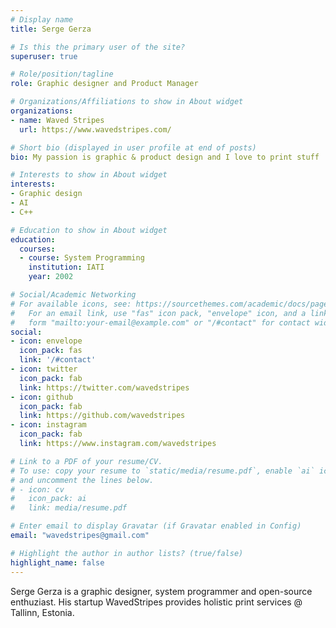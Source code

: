 ```yaml
---
# Display name
title: Serge Gerza

# Is this the primary user of the site?
superuser: true

# Role/position/tagline
role: Graphic designer and Product Manager

# Organizations/Affiliations to show in About widget
organizations:
- name: Waved Stripes
  url: https://www.wavedstripes.com/

# Short bio (displayed in user profile at end of posts)
bio: My passion is graphic & product design and I love to print stuff

# Interests to show in About widget
interests:
- Graphic design
- AI
- C++

# Education to show in About widget
education:
  courses:
  - course: System Programming
    institution: IATI
    year: 2002

# Social/Academic Networking
# For available icons, see: https://sourcethemes.com/academic/docs/page-builder/#icons
#   For an email link, use "fas" icon pack, "envelope" icon, and a link in the
#   form "mailto:your-email@example.com" or "/#contact" for contact widget.
social:
- icon: envelope
  icon_pack: fas
  link: '/#contact'
- icon: twitter
  icon_pack: fab
  link: https://twitter.com/wavedstripes
- icon: github
  icon_pack: fab
  link: https://github.com/wavedstripes
- icon: instagram
  icon_pack: fab
  link: https://www.instagram.com/wavedstripes

# Link to a PDF of your resume/CV.
# To use: copy your resume to `static/media/resume.pdf`, enable `ai` icons in `params.toml`, 
# and uncomment the lines below.
# - icon: cv
#   icon_pack: ai
#   link: media/resume.pdf

# Enter email to display Gravatar (if Gravatar enabled in Config)
email: "wavedstripes@gmail.com"

# Highlight the author in author lists? (true/false)
highlight_name: false
---
```


Serge Gerza is a graphic designer, system programmer and open-source enthuziast. His startup WavedStripes provides holistic print services @ Tallinn, Estonia.